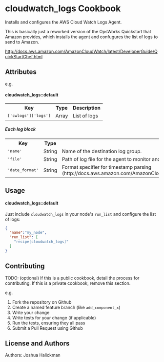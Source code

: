 cloudwatch_logs Cookbook
========================

Installs and configures the AWS Cloud Watch Logs Agent. 

This is basically just a reworked version of the OpsWorks Quickstart that Amazon provides, which installs the agent and confugures the list of logs to send to Amazon.

http://docs.aws.amazon.com/AmazonCloudWatch/latest/DeveloperGuide/QuickStartChef.html 


Attributes
----------

e.g.
#### cloudwatch_logs::default
<table>
  <tr>
    <th>Key</th>
    <th>Type</th>
    <th>Description</th>
  </tr>
  <tr>
    <td><tt>['cwlogs']['logs']</tt></td>
    <td>Array</td>
    <td>List of logs</td>
  </tr>
</table>

##### Each log block

<table>
  <tr>
    <th>Key</th>
    <th>Type</th>
    <th>Description</th>
  </tr>
  <tr>
    <td><tt>'name'</tt></td>
    <td>String</td>
    <td>Name of the destination log group.</td>
  </tr>
  <tr>
    <td><tt>'file'</tt></td>
    <td>String</td>
    <td>Path of log file for the agent to monitor and upload.</td>
  </tr>
  <tr>
    <td><tt>'date_format'</tt></td>
    <td>String</td>
    <td>Format specifier for timestamp parsing (http://docs.aws.amazon.com/AmazonCloudWatch/latest/DeveloperGuide/AgentReference.html)</td>
  </tr>
</table>


Usage
-----
#### cloudwatch_logs::default

Just include `cloudwatch_logs` in your node's `run_list` and configure the list of logs:

```json
{
  "name":"my_node",
  "run_list": [
    "recipe[cloudwatch_logs]"
  ]
}
```

Contributing
------------
TODO: (optional) If this is a public cookbook, detail the process for contributing. If this is a private cookbook, remove this section.

e.g.
1. Fork the repository on Github
2. Create a named feature branch (like `add_component_x`)
3. Write your change
4. Write tests for your change (if applicable)
5. Run the tests, ensuring they all pass
6. Submit a Pull Request using Github

License and Authors
-------------------
Authors: Joshua Halickman
